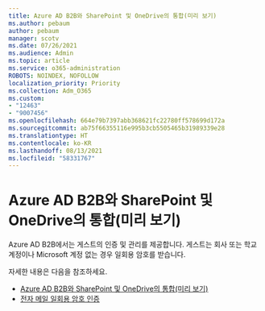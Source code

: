 ```yaml
---
title: Azure AD B2B와 SharePoint 및 OneDrive의 통합(미리 보기)
ms.author: pebaum
author: pebaum
manager: scotv
ms.date: 07/26/2021
ms.audience: Admin
ms.topic: article
ms.service: o365-administration
ROBOTS: NOINDEX, NOFOLLOW
localization_priority: Priority
ms.collection: Adm_O365
ms.custom:
- "12463"
- "9007456"
ms.openlocfilehash: 664e79b7397abb368621fc22780ff578699d172a
ms.sourcegitcommit: ab75f66355116e995b3cb5505465b31989339e28
ms.translationtype: HT
ms.contentlocale: ko-KR
ms.lasthandoff: 08/13/2021
ms.locfileid: "58331767"
---
```

# <a name="sharepoint-and-onedrive-integration-with-azure-ad-b2b"></a>Azure AD B2B와 SharePoint 및 OneDrive의 통합(미리 보기)

Azure AD B2B에서는 게스트의 인증 및 관리를 제공합니다. 게스트는 회사 또는 학교 계정이나 Microsoft 계정 없는 경우 일회용 암호를 받습니다.

자세한 내용은 다음을 참조하세요. 

- [Azure AD B2B와 SharePoint 및 OneDrive의 통합(미리 보기)](https://docs.microsoft.com/sharepoint/sharepoint-azureb2b-integration)
- [전자 메일 일회용 암호 인증](https://docs.microsoft.com/azure/active-directory/external-identities/one-time-passcode)

